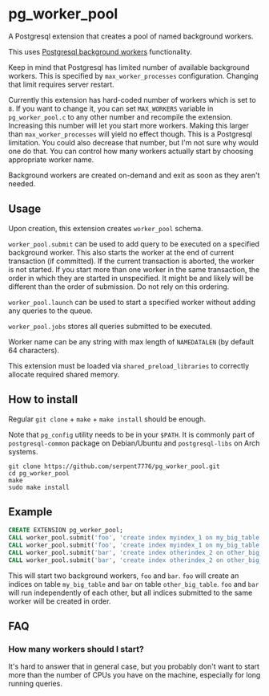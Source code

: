 # pg_worker_pool

A Postgresql extension that creates a pool of named background workers.

This uses [Postgresql background workers](https://www.postgresql.org/docs/current/bgworker.html) functionality.

Keep in mind that Postgresql has limited number of available background workers. This is specified by `max_worker_processes` configuration. Changing that limit requires server restart.

Currently this extension has hard-coded number of workers which is set to `8`.
If you want to change it, you can set `MAX_WORKERS` variable in `pg_worker_pool.c` to any other number and recompile the extension.
Increasing this number will let you start more workers.
Making this larger than `max_worker_processes` will yield no effect though. This is a Postgresql limitation.
You could also decrease that number, but I'm not sure why would one do that. You can control how many workers actually start by choosing appropriate worker name.

Background workers are created on-demand and exit as soon as they aren't needed.

## Usage

Upon creation, this extension creates `worker_pool` schema.

`worker_pool.submit` can be used to add query to be executed on a specified background worker. This also starts the worker at the end of current transaction (if committed). If the current transaction is aborted, the worker is not started.
If you start more than one worker in the same transaction, the order in which they are started in unspecified. It might be and likely will be different than the order of submission. Do not rely on this ordering.

`worker_pool.launch` can be used to start a specified worker without adding any queries to the queue.

`worker_pool.jobs` stores all queries submitted to be executed.

Worker name can be any string with max length of `NAMEDATALEN` (by default 64 characters).

This extension must be loaded via `shared_preload_libraries` to correctly allocate required shared memory.

## How to install

Regular `git clone` + `make` + `make install` should be enough.

Note that `pg_config` utility needs to be in your `$PATH`.
It is commonly part of `postgresql-common` package on Debian/Ubuntu and `postgresql-libs` on Arch systems.

```
git clone https://github.com/serpent7776/pg_worker_pool.git
cd pg_worker_pool
make
sudo make install
```

## Example

```sql
CREATE EXTENSION pg_worker_pool;
CALL worker_pool.submit('foo', 'create index myindex_1 on my_big_table (id)');
CALL worker_pool.submit('foo', 'create index myindex_1 on my_big_table (name)');
CALL worker_pool.submit('bar', 'create index otherindex_2 on other_big_table (author)');
CALL worker_pool.submit('bar', 'create index otherindex_2 on other_big_table (title)');
```

This will start two background workers, `foo` and `bar`.
`foo` will create an indices on table `my_big_table` and `bar` on table `other_big_table`.
`foo` and `bar` will run independently of each other, but all indices submitted to the same worker will be created in order.

## FAQ

### How many workers should I start?

It's hard to answer that in general case, but you probably don't want to start more than the number of CPUs you have on the machine, especially for long running queries.
